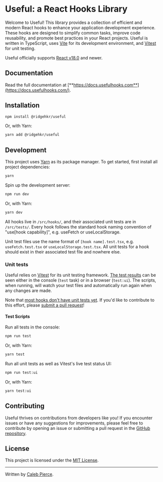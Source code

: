 # Useful: a React Hooks Library

Welcome to Useful! This library provides a collection of efficient and modern React hooks to enhance your application development experience. These hooks are designed to simplify common tasks, improve code reusability, and promote best practices in your React projects. Useful is written in TypeScript, uses [Vite](https://vitejs.dev/) for its development environment, and [Vitest](https://vitest.dev/) for unit testing.

Useful officially supports [React v18.0](https://react.dev/blog/2022/03/29/react-v18) and newer.

## Documentation

Read the full documentation at [**https://docs.usefulhooks.com**](https://docs.usefulhooks.com/).

## Installation

```sh
npm install @ridgehkr/useful
```

Or, with Yarn:

```sh
yarn add @ridgehkr/useful
```

## Development

This project uses [Yarn](https://yarnpkg.com/) as its package manager. To get started, first install all project dependencies:

```sh
yarn
```

Spin up the development server:

```sh
npm run dev
```

Or, with Yarn:

```sh
yarn dev
```

All hooks live in `/src/hooks/`, and their associated unit tests are in `/src/tests/`. Every hook follows the standard hook naming convention of "use[hook capability]", e.g. useFetch or useLocalStorage.

Unit test files use the name format of `[hook name].test.tsx`, e.g. `useFetch.test.tsx` or `useLocalStorage.test.tsx`. All unit tests for a hook should exist in their associated test file and nowhere else.

### Unit tests

Useful relies on [Vitest](https://vitest.dev/) for its unit testing framework. [The test results](#test-scripts) can be seen either in the console (`test` task) or in a browser (`test:ui`). The scripts, when running, will watch your test files and automatically run again when any changes are made.

Note that [most hooks don't have unit tests yet](#unit-tests-1). If you'd like to contribute to this effort, please [submit a pull request](https://github.com/ridgehkr/useful)!

#### Test Scripts

Run all tests in the console:

```sh
npm run test
```

Or, with Yarn:

```sh
yarn test
```

Run all unit tests as well as Vitest's live test status UI:

```sh
npm run test:ui
```

Or, with Yarn:

```sh
yarn test:ui
```

## Contributing

Useful thrives on contributions from developers like you! If you encounter issues or have any suggestions for improvements, please feel free to contribute by opening an issue or submitting a pull request in the [GitHub repository](https://github.com/ridgehkr/useful).

## License

This project is licensed under the [MIT License](https://github.com/ridgehkr/hooks/blob/master/LICENSE.txt).

---

Written by [Caleb Pierce](https://calebpierce.dev).
